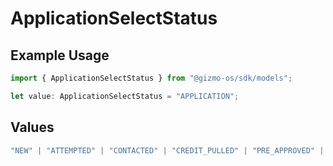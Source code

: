 # ApplicationSelectStatus

## Example Usage

```typescript
import { ApplicationSelectStatus } from "@gizmo-os/sdk/models";

let value: ApplicationSelectStatus = "APPLICATION";
```

## Values

```typescript
"NEW" | "ATTEMPTED" | "CONTACTED" | "CREDIT_PULLED" | "PRE_APPROVED" | "APPLICATION" | "PROCESSING" | "SUBMITTAL" | "RESUBMITTAL" | "CONDITIONALLY_APPROVED" | "FINAL_APPROVED" | "DOCS_OUT" | "FUNDED" | "PURCHASED" | "COMPLETED" | "WITHDRAWN" | "DENIED"
```